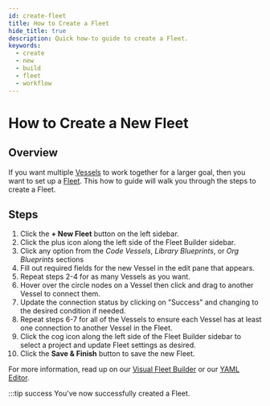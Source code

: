 ```yaml
---
id: create-fleet
title: How to Create a Fleet
hide_title: true
description: Quick how-to guide to create a Fleet.
keywords:
  - create
  - new
  - build
  - fleet
  - workflow
---
```


# How to Create a New Fleet

## Overview

If you want multiple [Vessels](../../reference/vessels.md) to work together for a larger goal, then you want to set up a [Fleet](../../reference/fleets/fleets-overview.md). This how to guide will walk you through the steps to create a Fleet.

## Steps

1. Click the **+ New Fleet** button on the left sidebar.
2. Click the plus icon along the left side of the Fleet Builder sidebar.
3. Click any option from the _Code Vessels_, _Library Blueprints_, or _Org Blueprints_ sections
4. Fill out required fields for the new Vessel in the edit pane that appears.
5. Repeat steps 2-4 for as many Vessels as you want.
6. Hover over the circle nodes on a Vessel then click and drag to another Vessel to connect them.
7. Update the connection status by clicking on "Success" and changing to the desired condition if needed.
8. Repeat steps 6-7 for all of the Vessels to ensure each Vessel has at least one connection to another Vessel in the Fleet.
9. Click the cog icon along the left side of the Fleet Builder sidebar to select a project and update Fleet settings as desired.
10. Click the **Save & Finish** button to save the new Fleet.

For more information, read up on our [Visual Fleet Builder](../../reference/fleets/fleets-overview.md#visual-editor) or our [YAML Editor](../../reference/fleets/fleets-overview.md#yaml-editor).

:::tip success
You've now successfully created a Fleet.
